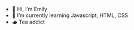- 👋 Hi, I’m Emily
- 🌱 I’m currently learning Javascript, HTML, CSS
- 🫖 Tea addict


<!---
yy933/yy933 is a ✨ special ✨ repository because its `README.md` (this file) appears on your GitHub profile.
You can click the Preview link to take a look at your changes.
--->
